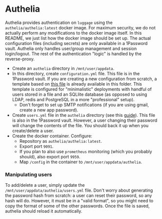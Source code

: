 # Authelia

Authelia provides authentication on `luggage` using the `authelia/authelia:latest` docker image. For maximum security, we do not actually perform any modifications to the docker image itself. In this README, we just list how the docker image should be set up. The actual configuration files (including secrets) are only available in a 1Password vault. Authelia only handles user/group management and session login/logout. The rest of the authentication "logic" is handled by the reverse-proxy.

 - Create an `authelia` directory in `/mnt/user/appdata`.
 - In this directory, create `configuration.yml` file. This file is in the 1Password vault. If you are creating a new configuration from scratch, a template based on [this file](https://github.com/authelia/authelia/blob/v4.37.5/config.template.yml) is already available in this folder. This template is configured for "minimalistic" deployments with handful of users stored in a file and an SQLlite database (as opposed to using LDAP, redis and PostgreSQL in a more "professional" setup).
    - Don't forget to set up SMTP notifications (if you are using gmail, create a new app password).
 - Create `users.yml` file in the `authelia` directory (see this [guide](https://www.authelia.com/reference/guides/passwords/#user--password-file)). This file is also in the 1Password vault. However, a user changing their password will change the contents of the file. You should back it up when you create/delete a user.
 - Create the docker container. Configure:
 	- Repository as `authelia/authelia:latest`.
 	- Export port `9091`. 
    - If you plan to also use `prometheus` monitoring (which you probably should), also export port `9959`.
 	- Map `/config` in the container to `/mnt/user/appdata/authelia`.

### Manipulating users

To add/delete a user, simply update the `/mnt/user/appdata/authelia/users.yml` file. Don't worry about generating the password hash from scratch: a user can reset their password, so any hash will do. However, it must be in a "valid format", so you might need to copy the format of some of the other passwords. Once the file is saved, authelia should reload it automatically.